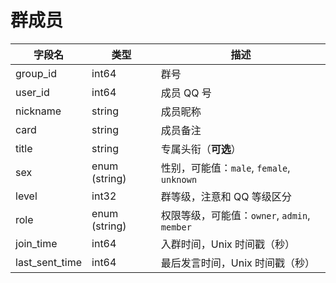 # 群成员
| 字段名 | 类型 | 描述 |
| --- | --- | --- |
| group_id | int64 | 群号 |
| user_id | int64 | 成员 QQ 号 |
| nickname | string | 成员昵称 |
| card | string | 成员备注 |
| title | string | 专属头衔（**可选**） |
| sex | enum (string) | 性别，可能值：`male`, `female`, `unknown` |
| level | int32 | 群等级，注意和 QQ 等级区分 |
| role | enum (string) | 权限等级，可能值：`owner`, `admin`, `member` |
| join_time | int64 | 入群时间，Unix 时间戳（秒） |
| last_sent_time | int64 | 最后发言时间，Unix 时间戳（秒） |


